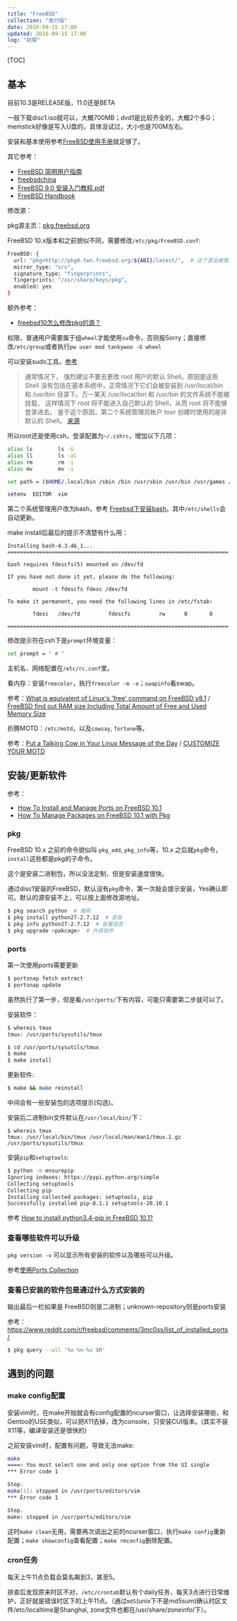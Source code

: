 ```yaml
---
title: "FreeBSD"
collection: "发行版"
date: 2016-09-15 17:00
updated: 2016-09-15 17:00
log: "初探"
---
```


[TOC]

## 基本

目前10.3是RELEASE版，11.0还是BETA

一般下载disc1.iso就可以，大概700MB；dvd1是比较齐全的，大概2个多G；memstick好像是写入U盘的，具体没试过，大小也是700M左右。

安装和基本使用参考[FreeBSD使用手册](https://www.freebsd.org/doc/zh_CN.UTF-8/books/handbook/index.html)就足够了。

其它参考：

* [FreeBSD 简明用户指南](http://bsdelf.github.io/posts/freebsd-brief-user-guide/)
* [freebsdchina](https://wiki.freebsdchina.org/start)
* [FreeBSD 9.0 安装入门教程.pdf](quiver-file-url/871494DBDDBEF4ABDF120C463796CB52.pdf)
* [FreeBSD Handbook](https://www.freebsd.org/doc/handbook/book.html)


修改源：

pkg源主页：[pkg.freebsd.org](http://pkg.freebsd.org/)

FreeBSD 10.x版本和之前貌似不同，需要修改`/etc/pkg/FreeBSD.conf`:

```bash
FreeBSD: {
  url: "pkg+http://pkg0.twn.freebsd.org/${ABI}/latest/",  # 这个源没被墙
  mirror_type: "srv",
  signature_type: "fingerprints",
  fingerprints: "/usr/share/keys/pkg",
  enabled: yes
}
```

额外参考：

* [freebsd10怎么修改pkg的源？](https://www.freebsdchina.org/forum/viewtopic.php?t=67003)

权限，普通用户需要属于组`wheel`才能使用`su`命令，否则报Sorry；直接修改`/etc/group`或者执行`pw user mod tankywoo -G wheel`

可以安装sudo工具。[参考](http://unix.stackexchange.com/questions/116470/whats-the-sudo-equivalent-for-freebsd)

> 通常情况下， 强烈建议不要去更改 root 用户的默认 Shell。原因是这些 Shell 没有包括在基本系统中，正常情况下它们会被安装到 /usr/local/bin 和 /usr/bin 目录下。万一某天 /usr/local/bin 和 /usr/bin 的文件系统不能被挂载， 这样情况下 root 将不能进入自己默认的 Shell，从而 root 将不能够登录进去。 鉴于这个原因，第二个系统管理员帐户 toor 创建时使用的是非默认的 Shell。 [来源](https://www.freebsd.org/doc/zh_CN/articles/linux-users/shells.html)

所以root还是使用csh，登录配置为`~/.cshrc`，增加以下几项：

```bash
alias ls        ls -G
alias ll        ls -al
alias rm        rm -i
alias mv        mv -i

set path = ($HOME/.local/bin /sbin /bin /usr/sbin /usr/bin /usr/games /usr/local/sbin /usr/local/bin $HOME/bin)  # 主要是增加~/.local/bin

setenv  EDITOR  vim
```

第二个系统管理用户改为bash，参考 [Freebsd下安装bash](http://linux.it.net.cn/m/view.php?aid=8444)。其中`/etc/shells`会自动更新。

make install后最后的提示不清楚有什么用：

```
Installing bash-4.3.46_1...
======================================================================

bash requires fdescfs(5) mounted on /dev/fd

If you have not done it yet, please do the following:

        mount -t fdescfs fdesc /dev/fd

To make it permanent, you need the following lines in /etc/fstab:

        fdesc   /dev/fd         fdescfs         rw      0       0

======================================================================
```

修改提示符在csh下是`prompt`环境变量：

```bash
set prompt = " # " 
```

主机名、网络配置在`/etc/rc.conf`里。

看内存：安装`freecolor`，执行`freecolor -m -o`；`swapinfo`看swap。

参考：[What is equivalent of Linux's 'free' command on FreeBSD v8.1](http://stackoverflow.com/questions/4093786/what-is-equivalent-of-linuxs-free-command-on-freebsd-v8-1) / [FreeBSD find out RAM size Including Total Amount of Free and Used Memory Size](http://www.cyberciti.biz/faq/freebsd-command-to-get-ram-information/)

折腾MOTD：`/etc/motd`，以及`cowsay`, `fortune`等。

参考：[Put a Talking Cow in Your Linux Message of the Day](https://www.linux.com/learn/put-talking-cow-your-linux-message-day) / [CUSTOMIZE YOUR MOTD](http://www.mewbies.com/how_to_customize_your_console_login_message_tutorial.htm)


## 安装/更新软件

参考：

* [How To Install and Manage Ports on FreeBSD 10.1](https://www.digitalocean.com/community/tutorials/how-to-install-and-manage-ports-on-freebsd-10-1)
* [How To Manage Packages on FreeBSD 10.1 with Pkg](https://www.digitalocean.com/community/tutorials/how-to-manage-packages-on-freebsd-10-1-with-pkg)

### pkg

FreeBSD 10.x 之前的命令貌似叫 `pkg_add`, `pkg_info`等，10.x 之后就`pkg`命令，`install`这些都是pkg的子命令。

这个是安装二进制包，所以没法定制，但是安装速度很快。

通过disc1安装的FreeBSD，默认没有`pkg`命令，第一次敲会提示安装，Yes确认即可。默认的源安装不上，可以按上面修改源地址。

```bash
$ pkg search python  # 搜索
$ pkg install python27-2.7.12  # 安装
$ pkg info python27-2.7.12  # 查看信息
$ pkg upgrade <pakcage>  # 升级软件
```

### ports

第一次使用ports需要更新

```bash
$ portsnap fetch extract
$ portsnap update
```

虽然执行了第一步，但是看`/usr/ports/`下有内容，可能只需要第二步就可以了。

安装软件：

```bash
$ whereis tmux
tmux: /usr/ports/sysutils/tmux

$ cd /usr/ports/sysutils/tmux
$ make
$ make install
```
更新软件:

```bash
$ make && make reinstall
```

中间会有一些安装包的选项提示(勾选)。

安装后二进制bin文件默认在`/usr/local/bin/`下：

```
$ whereis tmux
tmux: /usr/local/bin/tmux /usr/local/man/man1/tmux.1.gz /usr/ports/sysutils/tmux
```

安装`pip`和`setuptools`:

```bash
$ python -m ensurepip
Ignoring indexes: https://pypi.python.org/simple
Collecting setuptools
Collecting pip
Installing collected packages: setuptools, pip
Successfully installed pip-8.1.1 setuptools-20.10.1
```

参考 [How to install python3.4-pip in FreeBSD 10.1?](http://serverfault.com/questions/694665/how-to-install-python3-4-pip-in-freebsd-10-1)

### 查看哪些软件可以升级

`pkg version -v` 可以显示所有安装的软件以及哪些可以升级。

参考[使用Ports Collection](https://www.freebsd.org/doc/zh_CN.UTF-8/books/handbook/ports-using.html)

### 查看已安装的软件包是通过什么方式安装的

输出最后一栏如果是 FreeBSD则是二进制；unknown-repository则是ports安装

参考：<https://www.reddit.com/r/freebsd/comments/3mc0ss/list_of_installed_ports/>

```bash
$ pkg query --all '%o %n-%v $R'
```

## 遇到的问题

### make config配置

安装vim时，在make开始就会有config配置的ncurser窗口，让选择安装哪些，和Gentoo的USE类似，可以把X11去掉，改为console，只安装CUI版本。(其实不装X11等，编译安装还是很快的)

之前安装vim时，配置有问题，导致无法make:

```bash
make
====> You must select one and only one option from the UI single
*** Error code 1

Stop.
make[1]: stopped in /usr/ports/editors/vim
*** Error code 1

Stop.
make: stopped in /usr/ports/editors/vim
```

这时`make clean`无用，需要再次调出之前的ncurser窗口，执行`make config`重新配置；`make showconfig`查看配置；`make rmconfig`删除配置。

### cron任务

每天上午11点负载会莫名飙到3，甚至5。

排查后发现原来时区不对，`/etc/crontab`默认有个daily任务，每天3点进行日常维护，正好就是错误时区下的上午11点。（通过`md5`(unix下不是md5sum)确认时区文件/etc/localtime是Shanghai, zone文件也都在/usr/share/zoneinfo/下）。
